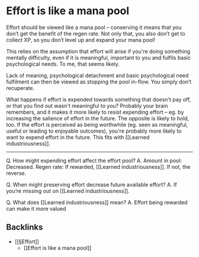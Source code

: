 # Effort is like a mana pool
Effort should be viewed like a mana pool – conserving it means that you don’t get the benefit of the regen rate. Not only that, you also don’t get to collect XP, so you don’t level up and expand your mana pool!

This relies on the assumption that effort will arise if you're doing something mentally difficulty, even if it is meaningful, important to you and fulfils basic psychological needs. To me, that seems likely.

Lack of meaning, psychological detachment and basic psychological need fulfilment can then be viewed as stopping the pool in-flow. You simply don’t recuperate. 

What happens if effort is expended towards something that doesn't pay off, or that you find out wasn't meaningful to you? Probably your brain remembers, and it makes it more likely to resist expending effort – eg. by increasing the salience of effort in the future. The opposite is likely to hold, too. If the effort is perceived as being worthwhile (eg. seen as meaningful, useful or leading to enjoyable outcomes), you're probably more likely to want to expend effort in the future. This fits with [[Learned industriousness]]. 

---

Q. How might expending effort affect the effort pool?
A. Amount in pool: Decreased.
Regen rate: If rewarded, [[Learned industriousness]]. If not, the reverse.

Q. When might preserving effort decrease future available effort?
A. If you’re missing out on [[Learned industriousness]]. 

Q. What does [[Learned industriousness]] mean?
A. Effort being rewarded can make it more valued

## Backlinks
* [[§Effort]]
	* [[Effort is like a mana pool]]

<!-- #p1 -->

<!-- {BearID:88470194-3ED1-4DD1-BD7D-824D8C74D82F-864-000003CF1CAD2011} -->
